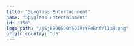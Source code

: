 ```yaml
---
title: "Spyglass Entertainment"
name: "Spyglass Entertainment"
id: "158"
logo_path: "/jSj8E9Q5D0Y59IVfYFeBnfYl1uB.png"
origin_country: "US"
---
```

